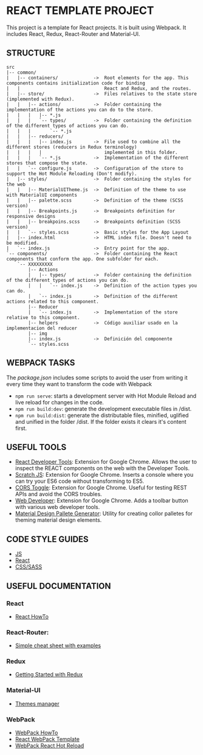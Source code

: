 # REACT TEMPLATE PROJECT

This project is a template for React projects. It is built using Webpack. It includes React, Redux, React-Router and Material-UI.

## STRUCTURE
```
src
|-- common/
|   |-- containers/             ->  Root elements for the app. This components contains initialization code for binding 
|   |                               React and Redux, and the routes.
|   |-- store/                  ->  Files relatives to the state store (implemented with Redux).
|   |   |-- actions/            ->  Folder containing the implementation of the actions you can do to the store.
|   |   |   |-- *.js
|   |   |   `-- types/          ->  Folder containing the definition of the different types of actions you can do.
|   |   |       `-- *.js
|   |   |-- reducers/
|   |   |   |-- index.js        ->  File used to combine all the different stores (reducers in Redux terminology) 
|   |   |   |                       implemented in this folder.
|   |   |   `-- *.js            ->  Implementation of the different stores that compose the state.
|   |   `-- configure.js        ->  Configuration of the store to support the Hot Module Reloading (Don't modify).
|   |-- styles/                 ->  Folder containing the styles for the web
|   |   |-- MaterialUITheme.js  ->  Definition of the theme to use with MaterialUI components
|   |   |-- palette.scss        ->  Definition of the theme (SCSS version)
|   |   |-- Breakpoints.js      ->  Breakpoints definition for responsive designs
|   |   |-- breakpoins.scss     ->  Breakpoints definition (SCSS version)
|   |   `-- styles.scss         ->  Basic styles for the App Layout
|   |-- index.html              ->  HTML index file. Doesn't need to be modified.
|   `-- index.js                ->  Entry point for the app.
`-- components/                 ->  Folder containing the React components that conform the app. One subfolder for each.
    `-- XXXXXXXXX 
        |-- Actions             
        |   |-- types/          ->  Folder containing the definition of the different types of actions you can do.
        |   |   `-- index.js    ->  Definition of the action types you can do.
        |   `-- index.js        ->  Definition of the different actions related to this component.  
        |-- Reducer
        |   `-- index.js        ->  Implementation of the store relative to this component.
        |-- helpers             ->  Código auxiliar usado en la implementacion del reducer
        |-- img                 
        |-- index.js            ->  Definición del componente
        `-- styles.scss
```

## WEBPACK TASKS
The *package.json* includes some scripts to avoid the user from writing it every time they want to transform the code with Webpack

* `npm run serve`: starts a development server with Hot Module Reload and live reload for changes in the code.
* `npm run build:dev`: generate the development executable files in /dist.
* `npm run build:dist`: generate the distributable files, minified, uglified and unified in the folder /dist. If the folder exists it clears it's content first.

## USEFUL TOOLS
* [React Developer Tools](https://chrome.google.com/webstore/detail/react-developer-tools/fmkadmapgofadopljbjfkapdkoienihi): Extension for Google Chrome. 
Allows the user to inspect the REACT components on the web with the Developer Tools.
* [Scratch JS](https://chrome.google.com/webstore/detail/scratch-js/alploljligeomonipppgaahpkenfnfkn): Extension for Google Chrome. Inserts a console where
you can try your ES6 code without transforming to ES5.
* [CORS Toggle](https://chrome.google.com/webstore/detail/cors-toggle/omcncfnpmcabckcddookmnajignpffnh): Extension for Google Chrome. Useful for testing 
REST APIs and avoid the CORS troubles.
* [Web Developer](https://chrome.google.com/webstore/detail/web-developer/bfbameneiokkgbdmiekhjnmfkcnldhhm): Extension for Google Chrome. 
Adds a toolbar button with various web developer tools.
* [Material Design Pallete Generator](https://www.materialui.co/colors): Utility for creating collor palletes for theming material design elements.

## CODE STYLE GUIDES
* [JS](https://github.com/airbnb/javascript)
* [React](https://github.com/airbnb/javascript/tree/master/react)
* [CSS/SASS](https://github.com/airbnb/css)

## USEFUL DOCUMENTATION
### React
* [React HowTo](https://github.com/petehunt/react-howto)

### React-Router:
* [Simple cheat sheet with examples](http://ricostacruz.com/cheatsheets/react-router.html)

### Redux
* [Getting Started with Redux](https://egghead.io/series/getting-started-with-redux)

### Material-UI
* [Themes manager](http://www.material-ui.com/#/customization/themes)

### WebPack
* [WebPack HowTo](https://github.com/petehunt/webpack-howto)
* [React WebPack Template](https://github.com/petehunt/react-webpack-template/blob/master/webpack.config.js)
* [WebPack React Hot Reload](https://github.com/HenrikJoreteg/hjs-webpack)